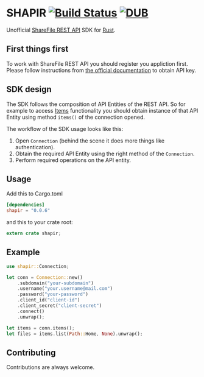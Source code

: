 # SHAPIR [![Build Status](https://travis-ci.org/workanator/shapir.svg?branch=master)](https://travis-ci.org/workanator/shapir) [![DUB](https://img.shields.io/dub/l/vibe-d.svg)](https://github.com/workanator/shapir/blob/master/LICENSE)  
Unofficial [ShareFile REST API](http://api.sharefile.com/rest/) SDK for [Rust](https://www.rust-lang.org/).

## First things first

To work with ShareFile REST API you should register you appliction first. Please follow instructions from [the official documentation](http://api.sharefile.com/rest/login.aspx?displayMessage=1&referrer=/rest/oauth2-request.aspx) to obtain API key.

## SDK design

The SDK follows the composition of API Entities of the REST API. So for example to access [Items](http://api.sharefile.com/rest/docs/resource.aspx?name=Items) functionality you should obtain instance of that API Entity using method `items()` of the connection opened.

The workflow of the SDK usage looks like this:

1. Open `Connection` (behind the scene it does more things like authentication).  
2. Obtain the required API Entity using the right method of the `Connection`.  
3. Perform required operations on the API entity.  

## Usage

Add this to Cargo.toml

```toml
[dependencies]
shapir = "0.0.6"
```

and this to your crate root:

```rust
extern crate shapir;
```

## Example

```rust
use shapir::Connection;

let conn = Connection::new()
	.subdomain("your-subdomain")
	.username("your.username@mail.com")
	.password("your-password")
	.client_id("client-id")
	.client_secret("client-secret")
	.connect()
	.unwrap();

let items = conn.items();
let files = items.list(Path::Home, None).unwrap();
```

## Contributing

Contributions are always welcome.
